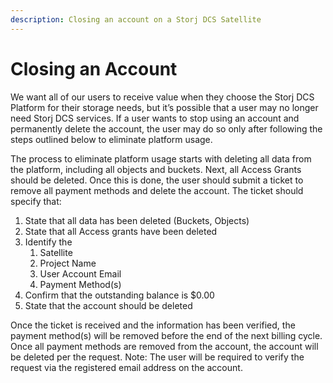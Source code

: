```yaml
---
description: Closing an account on a Storj DCS Satellite
---
```


# Closing an Account

We want all of our users to receive value when they choose the Storj DCS Platform for their storage needs, but it’s possible that a user may no longer need Storj DCS services. If a user wants to stop using an account and permanently delete the account, the user may do so only after following the steps outlined below to eliminate platform usage.

The process to eliminate platform usage starts with deleting all data from the platform, including all objects and buckets. Next, all Access Grants should be deleted. Once this is done, the user should submit a ticket to remove all payment methods and delete the account. The  ticket should specify that:

1. State that all data has been deleted (Buckets, Objects)
2. State that all Access grants have been deleted
3. Identify the &#x20;
   1. Satellite
   2. Project Name
   3. User Account Email
   4. Payment Method(s)
4. Confirm that the outstanding balance is $0.00
5. State that the account should be deleted&#x20;

Once the ticket is received and the information has been verified, the payment method(s) will be removed before the end of the next billing cycle. Once all payment methods are removed from the account, the account will be deleted per the request. Note: The user will be required to verify the request via the registered email address on the account.
